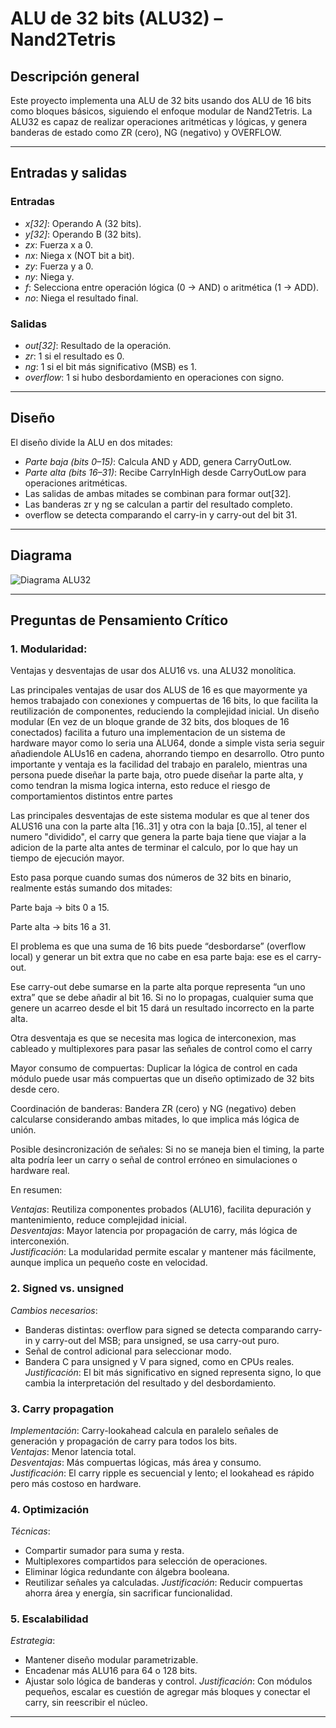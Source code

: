 # ALU de 32 bits (ALU32) – Nand2Tetris

## Descripción general
Este proyecto implementa una ALU de 32 bits usando dos ALU de 16 bits como bloques básicos, siguiendo el enfoque modular de Nand2Tetris. La ALU32 es capaz de realizar operaciones aritméticas y lógicas, y genera banderas de estado como ZR (cero), NG (negativo) y OVERFLOW.

---

## Entradas y salidas

### Entradas
- *x[32]*: Operando A (32 bits).
- *y[32]*: Operando B (32 bits).
- *zx*: Fuerza x a 0.
- *nx*: Niega x (NOT bit a bit).
- *zy*: Fuerza y a 0.
- *ny*: Niega y.
- *f*: Selecciona entre operación lógica (0 → AND) o aritmética (1 → ADD).
- *no*: Niega el resultado final.

### Salidas
- *out[32]*: Resultado de la operación.
- *zr*: 1 si el resultado es 0.
- *ng*: 1 si el bit más significativo (MSB) es 1.
- *overflow*: 1 si hubo desbordamiento en operaciones con signo.

---

## Diseño
El diseño divide la ALU en dos mitades:
- *Parte baja (bits 0–15)*: Calcula AND y ADD, genera CarryOutLow.
- *Parte alta (bits 16–31)*: Recibe CarryInHigh desde CarryOutLow para operaciones aritméticas.
- Las salidas de ambas mitades se combinan para formar out[32].
- Las banderas zr y ng se calculan a partir del resultado completo.
- overflow se detecta comparando el carry-in y carry-out del bit 31.

---

## Diagrama
![Diagrama ALU32](ALU32_anotada.png)

---

## Preguntas de Pensamiento Crítico

### 1. Modularidad: 
Ventajas y desventajas de usar dos ALU16 vs. una ALU32 monolítica. 

Las principales ventajas de usar dos ALUS de 16 es que mayormente ya hemos trabajado con conexiones y compuertas de 16 bits, lo que facilita la reutilización de componentes, reduciendo la complejidad inicial. Un diseño modular (En vez de un bloque grande de 32 bits, dos bloques de 16 conectados) facilita a futuro una implementacion de un sistema de hardware mayor como lo seria una ALU64, donde a simple vista seria seguir añadiendole ALUs16 en cadena, ahorrando tiempo en desarrollo. Otro punto importante y ventaja es la facilidad del trabajo en paralelo, mientras una persona puede diseñar la parte baja, otro puede diseñar la parte alta, y como tendran la misma logica interna, esto reduce el riesgo de comportamientos distintos entre partes


Las principales desventajas de este sistema modular es que al tener dos ALUS16 una con la parte alta [16..31] y otra con la baja [0..15], al tener el numero "dividido", el carry que genera la parte baja tiene que viajar a la adicion de la parte alta antes de terminar el calculo, por lo que hay un tiempo de ejecución mayor. 

Esto pasa porque cuando sumas dos números de 32 bits en binario, realmente estás sumando dos mitades:

Parte baja → bits 0 a 15.

Parte alta → bits 16 a 31.

El problema es que una suma de 16 bits puede “desbordarse” (overflow local) y generar un bit extra que no cabe en esa parte baja: ese es el carry-out.

Ese carry-out debe sumarse en la parte alta porque representa “un uno extra” que se debe añadir al bit 16.
Si no lo propagas, cualquier suma que genere un acarreo desde el bit 15 dará un resultado incorrecto en la parte alta.

Otra desventaja es que se necesita mas logica de interconexion, mas cableado y multiplexores para pasar las señales de control como el carry 

Mayor consumo de compuertas: Duplicar la lógica de control en cada módulo puede usar más compuertas que un diseño optimizado de 32 bits desde cero.

Coordinación de banderas: Bandera ZR (cero) y NG (negativo) deben calcularse considerando ambas mitades, lo que implica más lógica de unión.

Posible desincronización de señales: Si no se maneja bien el timing, la parte alta podría leer un carry o señal de control erróneo en simulaciones o hardware real.

En resumen: 

*Ventajas*: Reutiliza componentes probados (ALU16), facilita depuración y mantenimiento, reduce complejidad inicial.  
*Desventajas*: Mayor latencia por propagación de carry, más lógica de interconexión.  
*Justificación*: La modularidad permite escalar y mantener más fácilmente, aunque implica un pequeño coste en velocidad.

### 2. Signed vs. unsigned
*Cambios necesarios*:
- Banderas distintas: overflow para signed se detecta comparando carry-in y carry-out del MSB; para unsigned, se usa carry-out puro.
- Señal de control adicional para seleccionar modo.
- Bandera C para unsigned y V para signed, como en CPUs reales.
*Justificación*: El bit más significativo en signed representa signo, lo que cambia la interpretación del resultado y del desbordamiento.

### 3. Carry propagation
*Implementación*: Carry-lookahead calcula en paralelo señales de generación y propagación de carry para todos los bits.  
*Ventajas*: Menor latencia total.  
*Desventajas*: Más compuertas lógicas, más área y consumo.  
*Justificación*: El carry ripple es secuencial y lento; el lookahead es rápido pero más costoso en hardware.

### 4. Optimización
*Técnicas*:
- Compartir sumador para suma y resta.
- Multiplexores compartidos para selección de operaciones.
- Eliminar lógica redundante con álgebra booleana.
- Reutilizar señales ya calculadas.
*Justificación*: Reducir compuertas ahorra área y energía, sin sacrificar funcionalidad.

### 5. Escalabilidad
*Estrategia*:
- Mantener diseño modular parametrizable.
- Encadenar más ALU16 para 64 o 128 bits.
- Ajustar solo lógica de banderas y control.
*Justificación*: Con módulos pequeños, escalar es cuestión de agregar más bloques y conectar el carry, sin reescribir el núcleo.

---
